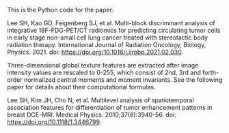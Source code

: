 This is the Python code for the paper: 

Lee SH, Kao GD, Feigenberg SJ, et al. Multi-block discriminant analysis of integrative 18F-FDG-PET/CT radiomics for predicting circulating tumor cells in early stage non-small cell lung cancer treated with stereotactic body radiation therapy. International Journal of Radiation Oncology, Biology, Physics. 2021. doi: https://doi.org/10.1016/j.ijrobp.2021.02.030.

Three-dimensional global texture features are extracted after image intensity values are rescaled to 0-255, which consist of 2nd, 3rd and forth-order normalized central moments and moment invariants. See the following paper for details about their computational formulas.

Lee SH, Kim JH, Cho N, et al. Multilevel analysis of spatiotemporal association features for differentiation of tumor enhancement patterns in breast DCE-MRI. Medical Physics. 2010;37(8):3940-56. doi: https://doi.org/10.1118/1.3446799.
